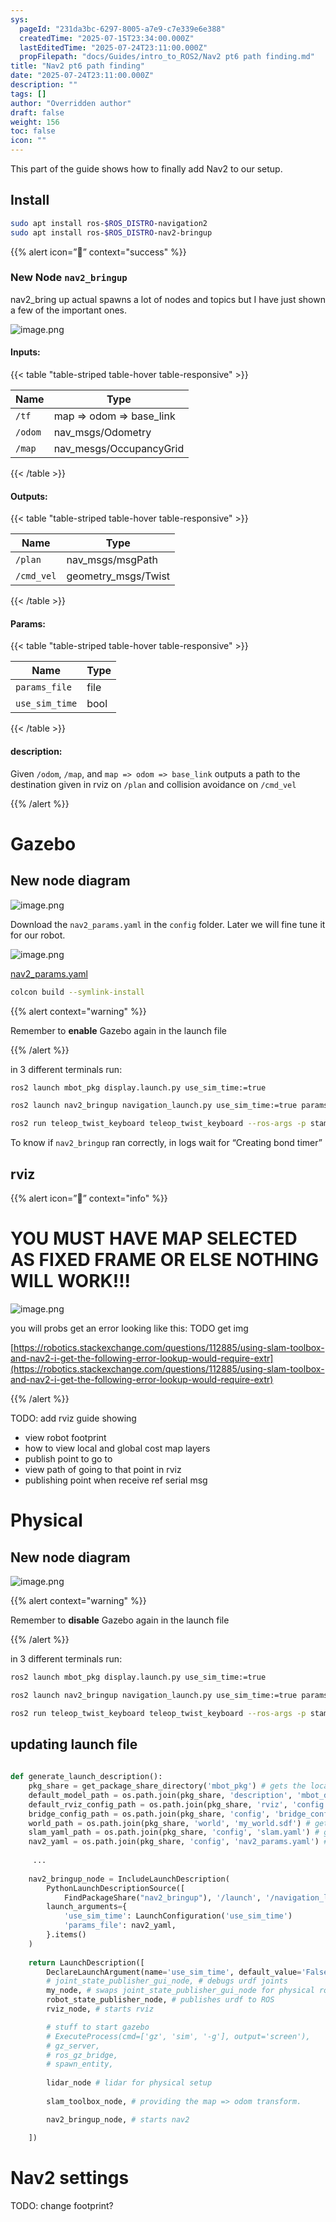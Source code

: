 ```yaml
---
sys:
  pageId: "231da3bc-6297-8005-a7e9-c7e339e6e388"
  createdTime: "2025-07-15T23:34:00.000Z"
  lastEditedTime: "2025-07-24T23:11:00.000Z"
  propFilepath: "docs/Guides/intro_to_ROS2/Nav2 pt6 path finding.md"
title: "Nav2 pt6 path finding"
date: "2025-07-24T23:11:00.000Z"
description: ""
tags: []
author: "Overridden author"
draft: false
weight: 156
toc: false
icon: ""
---
```


This part of the guide shows how to finally add Nav2 to our setup.

## Install

```bash
sudo apt install ros-$ROS_DISTRO-navigation2
sudo apt install ros-$ROS_DISTRO-nav2-bringup
```

{{% alert icon=”👾” context="success" %}}

### **New Node** **`nav2_bringup`**

nav2_bring up actual spawns a lot of nodes and topics but I have just shown a few of the important ones.

![image.png](https://prod-files-secure.s3.us-west-2.amazonaws.com/d518164a-d88e-44d1-a4ee-3adb3bd8bce0/fe31b41f-2d45-47d5-b916-dc99c4a7348d/image.png?X-Amz-Algorithm=AWS4-HMAC-SHA256&X-Amz-Content-Sha256=UNSIGNED-PAYLOAD&X-Amz-Credential=ASIAZI2LB466TR4C3CYV%2F20250726%2Fus-west-2%2Fs3%2Faws4_request&X-Amz-Date=20250726T161023Z&X-Amz-Expires=3600&X-Amz-Security-Token=IQoJb3JpZ2luX2VjEDYaCXVzLXdlc3QtMiJGMEQCIFiM2JyLRmBt9tk2bF%2FYuveQdXI%2F3T0gEfIb0kYTazkCAiB3iLJCn0YcmTF%2FnuGnpnpFykWaTCK2zeIYu48KP%2Bk8%2Bir%2FAwhfEAAaDDYzNzQyMzE4MzgwNSIMonYDGhRYt1UuExoAKtwDCdXN1Ga%2FBrKN5h1CmuUA3MtmuD4ksC8Q0%2Fe35qIprB1laR4TJpXh5TOTmzSfngebNRU8LZLeAPqvP5q6XwWfdOMFqOoipR6Vb%2FQuyocaryxSRH2idm5jvNTaUdOqsm1cNqP6Dt2zkUHB9qj%2FBPvn9uYqsJl4dtCOhhHJ%2FWT%2BAFUBJRHuEwZNfw0zHP2mIUQ6btWo80fXnZaq2xRDnnJOnyzm7qzBkvtIYABQwOimr2BBg5wiKLnzhKFgT%2Bp0KoELtIpCZmhXGEPXPz8bslq8Tv9ege8G32eRQMjmBlbh9mKDR9c1PI%2FLkxdp3OIFv%2BAA%2B1Jxpz%2BFmMt%2BNdq4GKWNzDPZug3u179t4x6v8b9ywyQ25DxMpgr8mSIlxSeUmBMIQfvDvgCkMaB0sFMC0zmPv%2BZ09zWIJYsIA%2BochY%2B9TEQAhal3N0Ea99VUPres2%2FPWw7Ax0s3SPkSLKojspze4A6INX%2Fqxu1zt3R36K%2FsdzhxkixKWxBJxSj3fGUc1hIe%2BlTp0PaDYHetS6LTThR%2BvzQ2nUaotvcI0anaFJwzNyh42iYH8SETyZOIDYzl4Uz8HFw%2FhEkMx0qtzOznds3Uwzpdh%2FJmCfWNbaaouWbdsWwL4zraYCtwJYnydMpIwz8GTxAY6pgGBkeaQgrEOjrenGEpgV2yHpy2kEsgRHdytx9%2BYF2mWpc%2B6WNczeu2rsDp%2FwjiwqXOziV3u8hZuBkdTM2DBJ3bcVaLp0o6yo2SpoSOxlrFJSDY3MvXTAf2rdzXMcII39qaBeIoVc0tdDAN4A1Lrnf4eGQY%2F5u7%2BzngBLF4zxJqZUHRJ0IvzjXY1d1Ped%2FeHl21lmIgjjNq0pZh62NRsF2Qd6v78uaaV&X-Amz-Signature=a40473e89da3eb7a4371a82dec07b27184754d689aadf6c028eecc4fcc3e871c&X-Amz-SignedHeaders=host&x-amz-checksum-mode=ENABLED&x-id=GetObject)

#### Inputs:

{{< table "table-striped table-hover table-responsive" >}}

| **Name** | **Type**                |
| -------- | ----------------------- |
| `/tf`    | map ⇒ odom ⇒ base_link  |
| `/odom`  | nav_msgs/Odometry       |
| `/map`   | nav_mesgs/OccupancyGrid |

{{< /table >}}

#### Outputs:

{{< table "table-striped table-hover table-responsive" >}}

| **Name**   | **Type**            |
| ---------- | ------------------- |
| `/plan`    | nav_msgs/msgPath    |
| `/cmd_vel` | geometry_msgs/Twist |

{{< /table >}}

#### Params:

{{< table "table-striped table-hover table-responsive" >}}

| **Name**       | **Type** |
| -------------- | -------- |
| `params_file`  | file     |
| `use_sim_time` | bool     |

{{< /table >}}

#### description:

Given `/odom`, `/map`, and `map => odom => base_link` outputs a path to the destination given in rviz on `/plan` and collision avoidance on `/cmd_vel` 

{{% /alert %}}

# Gazebo

## New node diagram

![image.png](https://prod-files-secure.s3.us-west-2.amazonaws.com/d518164a-d88e-44d1-a4ee-3adb3bd8bce0/792a082a-9e00-489b-82c8-afcb04db1f2c/image.png?X-Amz-Algorithm=AWS4-HMAC-SHA256&X-Amz-Content-Sha256=UNSIGNED-PAYLOAD&X-Amz-Credential=ASIAZI2LB466TR4C3CYV%2F20250726%2Fus-west-2%2Fs3%2Faws4_request&X-Amz-Date=20250726T161023Z&X-Amz-Expires=3600&X-Amz-Security-Token=IQoJb3JpZ2luX2VjEDYaCXVzLXdlc3QtMiJGMEQCIFiM2JyLRmBt9tk2bF%2FYuveQdXI%2F3T0gEfIb0kYTazkCAiB3iLJCn0YcmTF%2FnuGnpnpFykWaTCK2zeIYu48KP%2Bk8%2Bir%2FAwhfEAAaDDYzNzQyMzE4MzgwNSIMonYDGhRYt1UuExoAKtwDCdXN1Ga%2FBrKN5h1CmuUA3MtmuD4ksC8Q0%2Fe35qIprB1laR4TJpXh5TOTmzSfngebNRU8LZLeAPqvP5q6XwWfdOMFqOoipR6Vb%2FQuyocaryxSRH2idm5jvNTaUdOqsm1cNqP6Dt2zkUHB9qj%2FBPvn9uYqsJl4dtCOhhHJ%2FWT%2BAFUBJRHuEwZNfw0zHP2mIUQ6btWo80fXnZaq2xRDnnJOnyzm7qzBkvtIYABQwOimr2BBg5wiKLnzhKFgT%2Bp0KoELtIpCZmhXGEPXPz8bslq8Tv9ege8G32eRQMjmBlbh9mKDR9c1PI%2FLkxdp3OIFv%2BAA%2B1Jxpz%2BFmMt%2BNdq4GKWNzDPZug3u179t4x6v8b9ywyQ25DxMpgr8mSIlxSeUmBMIQfvDvgCkMaB0sFMC0zmPv%2BZ09zWIJYsIA%2BochY%2B9TEQAhal3N0Ea99VUPres2%2FPWw7Ax0s3SPkSLKojspze4A6INX%2Fqxu1zt3R36K%2FsdzhxkixKWxBJxSj3fGUc1hIe%2BlTp0PaDYHetS6LTThR%2BvzQ2nUaotvcI0anaFJwzNyh42iYH8SETyZOIDYzl4Uz8HFw%2FhEkMx0qtzOznds3Uwzpdh%2FJmCfWNbaaouWbdsWwL4zraYCtwJYnydMpIwz8GTxAY6pgGBkeaQgrEOjrenGEpgV2yHpy2kEsgRHdytx9%2BYF2mWpc%2B6WNczeu2rsDp%2FwjiwqXOziV3u8hZuBkdTM2DBJ3bcVaLp0o6yo2SpoSOxlrFJSDY3MvXTAf2rdzXMcII39qaBeIoVc0tdDAN4A1Lrnf4eGQY%2F5u7%2BzngBLF4zxJqZUHRJ0IvzjXY1d1Ped%2FeHl21lmIgjjNq0pZh62NRsF2Qd6v78uaaV&X-Amz-Signature=c3edb0d8162b654f9da806befb17a35e571bb1dab713f96c2ad0b70071211a6f&X-Amz-SignedHeaders=host&x-amz-checksum-mode=ENABLED&x-id=GetObject)

Download the `nav2_params.yaml` in the `config` folder. Later we will fine tune it for our robot.

![image.png](https://prod-files-secure.s3.us-west-2.amazonaws.com/d518164a-d88e-44d1-a4ee-3adb3bd8bce0/4107af26-de3f-41ea-93ba-8217853e792b/image.png?X-Amz-Algorithm=AWS4-HMAC-SHA256&X-Amz-Content-Sha256=UNSIGNED-PAYLOAD&X-Amz-Credential=ASIAZI2LB466TR4C3CYV%2F20250726%2Fus-west-2%2Fs3%2Faws4_request&X-Amz-Date=20250726T161023Z&X-Amz-Expires=3600&X-Amz-Security-Token=IQoJb3JpZ2luX2VjEDYaCXVzLXdlc3QtMiJGMEQCIFiM2JyLRmBt9tk2bF%2FYuveQdXI%2F3T0gEfIb0kYTazkCAiB3iLJCn0YcmTF%2FnuGnpnpFykWaTCK2zeIYu48KP%2Bk8%2Bir%2FAwhfEAAaDDYzNzQyMzE4MzgwNSIMonYDGhRYt1UuExoAKtwDCdXN1Ga%2FBrKN5h1CmuUA3MtmuD4ksC8Q0%2Fe35qIprB1laR4TJpXh5TOTmzSfngebNRU8LZLeAPqvP5q6XwWfdOMFqOoipR6Vb%2FQuyocaryxSRH2idm5jvNTaUdOqsm1cNqP6Dt2zkUHB9qj%2FBPvn9uYqsJl4dtCOhhHJ%2FWT%2BAFUBJRHuEwZNfw0zHP2mIUQ6btWo80fXnZaq2xRDnnJOnyzm7qzBkvtIYABQwOimr2BBg5wiKLnzhKFgT%2Bp0KoELtIpCZmhXGEPXPz8bslq8Tv9ege8G32eRQMjmBlbh9mKDR9c1PI%2FLkxdp3OIFv%2BAA%2B1Jxpz%2BFmMt%2BNdq4GKWNzDPZug3u179t4x6v8b9ywyQ25DxMpgr8mSIlxSeUmBMIQfvDvgCkMaB0sFMC0zmPv%2BZ09zWIJYsIA%2BochY%2B9TEQAhal3N0Ea99VUPres2%2FPWw7Ax0s3SPkSLKojspze4A6INX%2Fqxu1zt3R36K%2FsdzhxkixKWxBJxSj3fGUc1hIe%2BlTp0PaDYHetS6LTThR%2BvzQ2nUaotvcI0anaFJwzNyh42iYH8SETyZOIDYzl4Uz8HFw%2FhEkMx0qtzOznds3Uwzpdh%2FJmCfWNbaaouWbdsWwL4zraYCtwJYnydMpIwz8GTxAY6pgGBkeaQgrEOjrenGEpgV2yHpy2kEsgRHdytx9%2BYF2mWpc%2B6WNczeu2rsDp%2FwjiwqXOziV3u8hZuBkdTM2DBJ3bcVaLp0o6yo2SpoSOxlrFJSDY3MvXTAf2rdzXMcII39qaBeIoVc0tdDAN4A1Lrnf4eGQY%2F5u7%2BzngBLF4zxJqZUHRJ0IvzjXY1d1Ped%2FeHl21lmIgjjNq0pZh62NRsF2Qd6v78uaaV&X-Amz-Signature=a6738228eab45b94c8d30a90c5c026568e1011e0d2f3c75d9d7300db4af75f08&X-Amz-SignedHeaders=host&x-amz-checksum-mode=ENABLED&x-id=GetObject)

[nav2_params.yaml](https://prod-files-secure.s3.us-west-2.amazonaws.com/d518164a-d88e-44d1-a4ee-3adb3bd8bce0/b317f6d3-3412-4778-ba5e-0ade18bdd69e/nav2_params.yaml?X-Amz-Algorithm=AWS4-HMAC-SHA256&X-Amz-Content-Sha256=UNSIGNED-PAYLOAD&X-Amz-Credential=ASIAZI2LB466TR4C3CYV%2F20250726%2Fus-west-2%2Fs3%2Faws4_request&X-Amz-Date=20250726T161023Z&X-Amz-Expires=3600&X-Amz-Security-Token=IQoJb3JpZ2luX2VjEDYaCXVzLXdlc3QtMiJGMEQCIFiM2JyLRmBt9tk2bF%2FYuveQdXI%2F3T0gEfIb0kYTazkCAiB3iLJCn0YcmTF%2FnuGnpnpFykWaTCK2zeIYu48KP%2Bk8%2Bir%2FAwhfEAAaDDYzNzQyMzE4MzgwNSIMonYDGhRYt1UuExoAKtwDCdXN1Ga%2FBrKN5h1CmuUA3MtmuD4ksC8Q0%2Fe35qIprB1laR4TJpXh5TOTmzSfngebNRU8LZLeAPqvP5q6XwWfdOMFqOoipR6Vb%2FQuyocaryxSRH2idm5jvNTaUdOqsm1cNqP6Dt2zkUHB9qj%2FBPvn9uYqsJl4dtCOhhHJ%2FWT%2BAFUBJRHuEwZNfw0zHP2mIUQ6btWo80fXnZaq2xRDnnJOnyzm7qzBkvtIYABQwOimr2BBg5wiKLnzhKFgT%2Bp0KoELtIpCZmhXGEPXPz8bslq8Tv9ege8G32eRQMjmBlbh9mKDR9c1PI%2FLkxdp3OIFv%2BAA%2B1Jxpz%2BFmMt%2BNdq4GKWNzDPZug3u179t4x6v8b9ywyQ25DxMpgr8mSIlxSeUmBMIQfvDvgCkMaB0sFMC0zmPv%2BZ09zWIJYsIA%2BochY%2B9TEQAhal3N0Ea99VUPres2%2FPWw7Ax0s3SPkSLKojspze4A6INX%2Fqxu1zt3R36K%2FsdzhxkixKWxBJxSj3fGUc1hIe%2BlTp0PaDYHetS6LTThR%2BvzQ2nUaotvcI0anaFJwzNyh42iYH8SETyZOIDYzl4Uz8HFw%2FhEkMx0qtzOznds3Uwzpdh%2FJmCfWNbaaouWbdsWwL4zraYCtwJYnydMpIwz8GTxAY6pgGBkeaQgrEOjrenGEpgV2yHpy2kEsgRHdytx9%2BYF2mWpc%2B6WNczeu2rsDp%2FwjiwqXOziV3u8hZuBkdTM2DBJ3bcVaLp0o6yo2SpoSOxlrFJSDY3MvXTAf2rdzXMcII39qaBeIoVc0tdDAN4A1Lrnf4eGQY%2F5u7%2BzngBLF4zxJqZUHRJ0IvzjXY1d1Ped%2FeHl21lmIgjjNq0pZh62NRsF2Qd6v78uaaV&X-Amz-Signature=d1afcd45b2628a1f0fd9954b7824707c39cc35cb442edc02bfc67aee1afccc2e&X-Amz-SignedHeaders=host&x-amz-checksum-mode=ENABLED&x-id=GetObject)

```bash
colcon build --symlink-install
```

{{% alert context="warning" %}}

Remember to **enable** Gazebo again in the launch file

{{% /alert %}}

in 3 different terminals run:

```bash
ros2 launch mbot_pkg display.launch.py use_sim_time:=true
```

```bash
ros2 launch nav2_bringup navigation_launch.py use_sim_time:=true params_file:=**path/to/nav2_params.yaml**
```

```bash
ros2 run teleop_twist_keyboard teleop_twist_keyboard --ros-args -p stamped:=true
```

To know if `nav2_bringup` ran correctly, in logs wait for “Creating bond timer”

## rviz

{{% alert icon=”👾” context="info" %}}

# YOU MUST HAVE MAP SELECTED AS FIXED FRAME OR ELSE NOTHING WILL WORK!!!

![image.png](https://prod-files-secure.s3.us-west-2.amazonaws.com/d518164a-d88e-44d1-a4ee-3adb3bd8bce0/3c6e36d5-28f2-404b-9f24-f2b58ea1f02b/image.png?X-Amz-Algorithm=AWS4-HMAC-SHA256&X-Amz-Content-Sha256=UNSIGNED-PAYLOAD&X-Amz-Credential=ASIAZI2LB466TR4C3CYV%2F20250726%2Fus-west-2%2Fs3%2Faws4_request&X-Amz-Date=20250726T161023Z&X-Amz-Expires=3600&X-Amz-Security-Token=IQoJb3JpZ2luX2VjEDYaCXVzLXdlc3QtMiJGMEQCIFiM2JyLRmBt9tk2bF%2FYuveQdXI%2F3T0gEfIb0kYTazkCAiB3iLJCn0YcmTF%2FnuGnpnpFykWaTCK2zeIYu48KP%2Bk8%2Bir%2FAwhfEAAaDDYzNzQyMzE4MzgwNSIMonYDGhRYt1UuExoAKtwDCdXN1Ga%2FBrKN5h1CmuUA3MtmuD4ksC8Q0%2Fe35qIprB1laR4TJpXh5TOTmzSfngebNRU8LZLeAPqvP5q6XwWfdOMFqOoipR6Vb%2FQuyocaryxSRH2idm5jvNTaUdOqsm1cNqP6Dt2zkUHB9qj%2FBPvn9uYqsJl4dtCOhhHJ%2FWT%2BAFUBJRHuEwZNfw0zHP2mIUQ6btWo80fXnZaq2xRDnnJOnyzm7qzBkvtIYABQwOimr2BBg5wiKLnzhKFgT%2Bp0KoELtIpCZmhXGEPXPz8bslq8Tv9ege8G32eRQMjmBlbh9mKDR9c1PI%2FLkxdp3OIFv%2BAA%2B1Jxpz%2BFmMt%2BNdq4GKWNzDPZug3u179t4x6v8b9ywyQ25DxMpgr8mSIlxSeUmBMIQfvDvgCkMaB0sFMC0zmPv%2BZ09zWIJYsIA%2BochY%2B9TEQAhal3N0Ea99VUPres2%2FPWw7Ax0s3SPkSLKojspze4A6INX%2Fqxu1zt3R36K%2FsdzhxkixKWxBJxSj3fGUc1hIe%2BlTp0PaDYHetS6LTThR%2BvzQ2nUaotvcI0anaFJwzNyh42iYH8SETyZOIDYzl4Uz8HFw%2FhEkMx0qtzOznds3Uwzpdh%2FJmCfWNbaaouWbdsWwL4zraYCtwJYnydMpIwz8GTxAY6pgGBkeaQgrEOjrenGEpgV2yHpy2kEsgRHdytx9%2BYF2mWpc%2B6WNczeu2rsDp%2FwjiwqXOziV3u8hZuBkdTM2DBJ3bcVaLp0o6yo2SpoSOxlrFJSDY3MvXTAf2rdzXMcII39qaBeIoVc0tdDAN4A1Lrnf4eGQY%2F5u7%2BzngBLF4zxJqZUHRJ0IvzjXY1d1Ped%2FeHl21lmIgjjNq0pZh62NRsF2Qd6v78uaaV&X-Amz-Signature=cafb9ea354bcfc2134a421ba0f2cf8d7250fbd8cee78685f4bf8fe18c12926ea&X-Amz-SignedHeaders=host&x-amz-checksum-mode=ENABLED&x-id=GetObject)

you will probs get an error looking like this:
TODO get img

[https://robotics.stackexchange.com/questions/112885/using-slam-toolbox-and-nav2-i-get-the-following-error-lookup-would-require-extr](https://robotics.stackexchange.com/questions/112885/using-slam-toolbox-and-nav2-i-get-the-following-error-lookup-would-require-extr)

{{% /alert %}}

TODO: add rviz guide showing 

- view robot footprint
- how to view local and global cost map layers
- publish point to go to
- view path of going to that point in rviz
- publishing point when receive ref serial msg

# Physical

## New node diagram

![image.png](https://prod-files-secure.s3.us-west-2.amazonaws.com/d518164a-d88e-44d1-a4ee-3adb3bd8bce0/cf60b627-fc44-4f1c-96b1-8611a5b18364/image.png?X-Amz-Algorithm=AWS4-HMAC-SHA256&X-Amz-Content-Sha256=UNSIGNED-PAYLOAD&X-Amz-Credential=ASIAZI2LB466TR4C3CYV%2F20250726%2Fus-west-2%2Fs3%2Faws4_request&X-Amz-Date=20250726T161023Z&X-Amz-Expires=3600&X-Amz-Security-Token=IQoJb3JpZ2luX2VjEDYaCXVzLXdlc3QtMiJGMEQCIFiM2JyLRmBt9tk2bF%2FYuveQdXI%2F3T0gEfIb0kYTazkCAiB3iLJCn0YcmTF%2FnuGnpnpFykWaTCK2zeIYu48KP%2Bk8%2Bir%2FAwhfEAAaDDYzNzQyMzE4MzgwNSIMonYDGhRYt1UuExoAKtwDCdXN1Ga%2FBrKN5h1CmuUA3MtmuD4ksC8Q0%2Fe35qIprB1laR4TJpXh5TOTmzSfngebNRU8LZLeAPqvP5q6XwWfdOMFqOoipR6Vb%2FQuyocaryxSRH2idm5jvNTaUdOqsm1cNqP6Dt2zkUHB9qj%2FBPvn9uYqsJl4dtCOhhHJ%2FWT%2BAFUBJRHuEwZNfw0zHP2mIUQ6btWo80fXnZaq2xRDnnJOnyzm7qzBkvtIYABQwOimr2BBg5wiKLnzhKFgT%2Bp0KoELtIpCZmhXGEPXPz8bslq8Tv9ege8G32eRQMjmBlbh9mKDR9c1PI%2FLkxdp3OIFv%2BAA%2B1Jxpz%2BFmMt%2BNdq4GKWNzDPZug3u179t4x6v8b9ywyQ25DxMpgr8mSIlxSeUmBMIQfvDvgCkMaB0sFMC0zmPv%2BZ09zWIJYsIA%2BochY%2B9TEQAhal3N0Ea99VUPres2%2FPWw7Ax0s3SPkSLKojspze4A6INX%2Fqxu1zt3R36K%2FsdzhxkixKWxBJxSj3fGUc1hIe%2BlTp0PaDYHetS6LTThR%2BvzQ2nUaotvcI0anaFJwzNyh42iYH8SETyZOIDYzl4Uz8HFw%2FhEkMx0qtzOznds3Uwzpdh%2FJmCfWNbaaouWbdsWwL4zraYCtwJYnydMpIwz8GTxAY6pgGBkeaQgrEOjrenGEpgV2yHpy2kEsgRHdytx9%2BYF2mWpc%2B6WNczeu2rsDp%2FwjiwqXOziV3u8hZuBkdTM2DBJ3bcVaLp0o6yo2SpoSOxlrFJSDY3MvXTAf2rdzXMcII39qaBeIoVc0tdDAN4A1Lrnf4eGQY%2F5u7%2BzngBLF4zxJqZUHRJ0IvzjXY1d1Ped%2FeHl21lmIgjjNq0pZh62NRsF2Qd6v78uaaV&X-Amz-Signature=6b98846ba02b9db2dc02fcd086ab1c23566c8d88768499bf5dac865d97163629&X-Amz-SignedHeaders=host&x-amz-checksum-mode=ENABLED&x-id=GetObject)

{{% alert context="warning" %}}

Remember to **disable** Gazebo again in the launch file

{{% /alert %}}

in 3 different terminals run:

```bash
ros2 launch mbot_pkg display.launch.py use_sim_time:=true
```

```bash
ros2 launch nav2_bringup navigation_launch.py use_sim_time:=true params_file:=**path/to/nav2_params.yaml**
```

```bash
ros2 run teleop_twist_keyboard teleop_twist_keyboard --ros-args -p stamped:=true
```

## updating launch file

```python
  
def generate_launch_description():
    pkg_share = get_package_share_directory('mbot_pkg') # gets the location of mbot_pkg
    default_model_path = os.path.join(pkg_share, 'description', 'mbot_description.urdf') # gets the location of the urdf
    default_rviz_config_path = os.path.join(pkg_share, 'rviz', 'config.rviz') # gets the location of the rviz config
    bridge_config_path = os.path.join(pkg_share, 'config', 'bridge_config.yaml') # gets location of gazebo config
    world_path = os.path.join(pkg_share, 'world', 'my_world.sdf') # gets the gazebo world file
    slam_yaml_path = os.path.join(pkg_share, 'config', 'slam.yaml') # gets the slam config file 
    nav2_yaml = os.path.join(pkg_share, 'config', 'nav2_params.yaml') # gets the nav2 config file
     
     ...
     
    nav2_bringup_node = IncludeLaunchDescription(
        PythonLaunchDescriptionSource([
            FindPackageShare("nav2_bringup"), '/launch', '/navigation_launch.py']),
        launch_arguments={
            'use_sim_time': LaunchConfiguration('use_sim_time')
            'params_file': nav2_yaml,
        }.items()
    )
    
    return LaunchDescription([
        DeclareLaunchArgument(name='use_sim_time', default_value='False', description='Flag to enable use_sim_time'),
        # joint_state_publisher_gui_node, # debugs urdf joints
        my_node, # swaps joint_state_publisher_gui_node for physical robot
        robot_state_publisher_node, # publishes urdf to ROS
        rviz_node, # starts rviz

        # stuff to start gazebo
        # ExecuteProcess(cmd=['gz', 'sim', '-g'], output='screen'),
        # gz_server,
        # ros_gz_bridge,
        # spawn_entity,
        
        lidar_node # lidar for physical setup 
        
        slam_toolbox_node, # providing the map => odom transform.

        nav2_bringup_node, # starts nav2

    ])
```

# Nav2 settings

TODO: change footprint?
